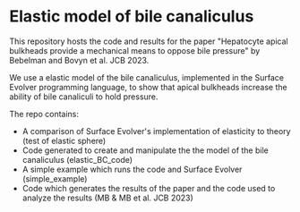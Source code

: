 # Elastic model of bile canaliculus

This repository hosts the code and results for the paper "Hepatocyte apical bulkheads provide a mechanical means to oppose bile pressure" by Bebelman and Bovyn et al. JCB 2023.

We use a elastic model of the bile canaliculus, implemented in the Surface Evolver programming language, to show that apical bulkheads increase the ability of bile canaliculi to hold pressure.

The repo contains:
- A comparison of Surface Evolver's implementation of elasticity to theory (test of elastic sphere)
- Code generated to create and manipulate the the model of the bile canaliculus (elastic_BC_code)
- A simple example which runs the code and Surface Evolver (simple_example)
- Code which generates the results of the paper and the code used to analyze the results (MB & MB et al. JCB 2023)

